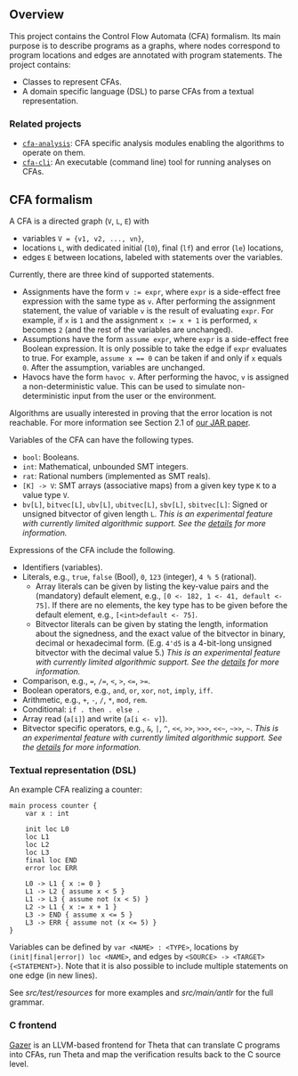 ## Overview

This project contains the Control Flow Automata (CFA) formalism. Its main purpose is to describe programs as a graphs, where nodes correspond to program locations and edges are annotated with program statements.
The project contains:
* Classes to represent CFAs.
* A domain specific language (DSL) to parse CFAs from a textual representation.

### Related projects

* [`cfa-analysis`](../cfa-analysis/README.md): CFA specific analysis modules enabling the algorithms to operate on them.
* [`cfa-cli`](../cfa-cli/README.md): An executable (command line) tool for running analyses on CFAs.

## CFA formalism

A CFA is a directed graph (`V`, `L`, `E`) with

* variables `V = {v1, v2, ..., vn}`,
* locations `L`, with dedicated initial (`l0`), final (`lf`) and error (`le`) locations,
* edges `E` between locations, labeled with statements over the variables.

Currently, there are three kind of supported statements.
* Assignments have the form `v := expr`, where `expr` is a side-effect free expression with the same type as `v`.
After performing the assignment statement, the value of variable `v` is the result of evaluating `expr`.
For example, if `x` is `1` and the assignment `x := x + 1` is performed, `x` becomes `2` (and the rest of the variables are unchanged).
* Assumptions have the form `assume expr`, where `expr` is a side-effect free Boolean expression.
It is only possible to take the edge if `expr` evaluates to true.
For example, `assume x == 0` can be taken if and only if `x` equals `0`.
After the assumption, variables are unchanged.
* Havocs have the form `havoc v`.
After performing the havoc, `v` is assigned a non-deterministic value.
This can be used to simulate non-deterministic input from the user or the environment.

Algorithms are usually interested in proving that the error location is not reachable.
For more information see Section 2.1 of [our JAR paper](https://link.springer.com/content/pdf/10.1007%2Fs10817-019-09535-x.pdf).


Variables of the CFA can have the following types.
- `bool`: Booleans.
- `int`: Mathematical, unbounded SMT integers.
- `rat`: Rational numbers (implemented as SMT reals).
- `[K] -> V`: SMT arrays (associative maps) from a given key type `K` to a value type `V`.
- `bv[L]`, `bitvec[L]`, `ubv[L]`, `ubitvec[L]`, `sbv[L]`, `sbitvec[L]`: Signed or unsigned bitvector of given length `L`. _This is an experimental feature with currently limited algorithmic support. See the [details](doc/bitvectors.md) for more information._

Expressions of the CFA include the following.
- Identifiers (variables).
- Literals, e.g., `true`, `false` (Bool), `0`, `123` (integer), `4 % 5` (rational).
  - Array literals can be given by listing the key-value pairs and the (mandatory) default element, e.g., `[0 <- 182, 1 <- 41, default <- 75]`. If there are no elements, the key type has to be given before the default element, e.g., `[<int>default <- 75]`.
  - Bitvector literals can be given by stating the length, information about the signedness, and the exact value of the bitvector in binary, decimal or hexadecimal form. (E.g. `4'd5` is a 4-bit-long unsigned bitvector with the decimal value 5.) _This is an experimental feature with currently limited algorithmic support. See the [details](doc/bitvectors.md) for more information._
- Comparison, e.g., `=`, `/=`, `<`, `>`, `<=`, `>=`.
- Boolean operators, e.g., `and`, `or`, `xor`, `not`, `imply`, `iff`.
- Arithmetic, e.g., `+`, `-`, `/`, `*`, `mod`, `rem`.
- Conditional: `if . then . else .`
- Array read (`a[i]`) and write (`a[i <- v]`).
- Bitvector specific operators, e.g., `&`, `|`, `^`, `<<`, `>>`, `>>>`, `<<~`, `~>>`, `~`. _This is an experimental feature with currently limited algorithmic support. See the [details](doc/bitvectors.md) for more information._

### Textual representation (DSL)

An example CFA realizing a counter:

```
main process counter {
    var x : int

    init loc L0
    loc L1
    loc L2
    loc L3
    final loc END
    error loc ERR

    L0 -> L1 { x := 0 }
    L1 -> L2 { assume x < 5 }
    L1 -> L3 { assume not (x < 5) }
    L2 -> L1 { x := x + 1 }
    L3 -> END { assume x <= 5 }
    L3 -> ERR { assume not (x <= 5) }
}
```

Variables can be defined by `var <NAME> : <TYPE>`, locations by `(init|final|error|) loc <NAME>`, and edges by `<SOURCE> -> <TARGET> {<STATEMENT>}`.
Note that it is also possible to include multiple statements on one edge (in new lines).

See _src/test/resources_ for more examples and _src/main/antlr_ for the full grammar.

### C frontend

[Gazer](https://github.com/FTSRG/gazer) is an LLVM-based frontend for Theta that can translate C programs into CFAs, run Theta and map the verification results back to the C source level.
